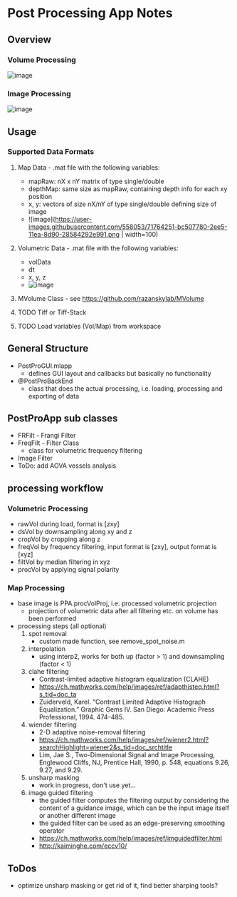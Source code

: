 # Post Processing App Notes

## Overview

### Volume Processing

![image](https://user-images.githubusercontent.com/558053/71764036-261b5200-2ee3-11ea-9140-258850ba51ee.png)

### Image Processing

![image](https://user-images.githubusercontent.com/558053/71764025-0be17400-2ee3-11ea-84a9-e20000e0f01a.png)

## Usage

### Supported Data Formats

1. Map Data - .mat file with the following variables:
   - mapRaw: nX x nY matrix of type single/double
   - depthMap: same size as mapRaw, containing depth info for each xy position
   - x, y: vectors of size nX/nY of type single/double defining size of image
   - ![image](https://user-images.githubusercontent.com/558053/71764251-bc507780-2ee5-11ea-8d90-28584292e991.png | width=100)

2. Volumetric Data - .mat file with the following variables:
   - volData
   - dt
   - x, y, z
   - ![image](https://user-images.githubusercontent.com/558053/71764000-b9a05300-2ee2-11ea-82dc-31744f20bc9c.png)
3. MVolume Class - see <https://github.com/razanskylab/MVolume>
4. TODO Tiff or Tiff-Stack
5. TODO Load variables (Vol/Map) from workspace

## General Structure

- PostProGUI.mlapp
  - defines GUI layout and callbacks but basically no functionality
- @PostProBackEnd
  - class that does the actual processing, i.e. loading, processing and exporting of data

## PostProApp sub classes

- FRFilt - Frangi Filter
- FreqFilt - Filter Class
  - class for volumetric frequency filtering
- Image Filter
- ToDo: add AOVA vessels analysis

## processing workflow

### Volumetric Processing

- rawVol during load, format is [zxy]
- dsVol by downsampling along xy and z
- cropVol by cropping along z
- freqVol by frequency filtering, input format is [zxy], output format is [xyz]
- filtVol by median filtering in xyz
- procVol by applying signal polarity

### Map Processing

- base image is PPA.procVolProj, i.e. processed volumetric projection
  - projection of volumetric data after all filtering etc. on volume has been performed
- processing steps (all optional)
  1. spot removal
     - custom made function, see remove_spot_noise.m
  2. interpolation
     - using interp2, works for both up (factor > 1) and downsampling (factor < 1)
  3. clahe filtering
     - Contrast-limited adaptive histogram equalization (CLAHE)
     - <https://ch.mathworks.com/help/images/ref/adapthisteq.html?s_tid=doc_ta> 
     - Zuiderveld, Karel. “Contrast Limited Adaptive Histograph Equalization.” Graphic Gems IV. San Diego: Academic Press Professional, 1994. 474–485.
  4. wiender filtering
     - 2-D adaptive noise-removal filtering
     - <https://ch.mathworks.com/help/images/ref/wiener2.html?searchHighlight=wiener2&s_tid=doc_srchtitle>
     - Lim, Jae S., Two-Dimensional Signal and Image Processing, Englewood Cliffs, NJ, Prentice Hall, 1990, p. 548, equations 9.26, 9.27, and 9.29.
  5. unsharp masking
     - work in progress, don't use yet...
  6. image guided filtering
     - the guided filter computes the filtering output by considering the content of a guidance image, which can be the input image itself or another different image
     - the guided filter can be used as an edge-preserving smoothing operator
     - <https://ch.mathworks.com/help/images/ref/imguidedfilter.html>
     - <http://kaiminghe.com/eccv10/>

## ToDos

- optimize unsharp masking or get rid of it, find better sharping tools?
